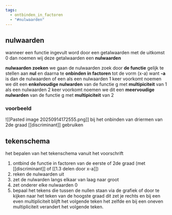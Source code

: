 ```yaml
---
tags:
  - ontbinden_in_factoren
  - "#nulwaarden"
---
```

## nulwaarden

wanneer een functie ingevult word door een getalwaarden met de uitkomst 0
dan noemen wij deze getalwaarden een **nulwaarden**

**nulwaarden zoeken**
we gaan de nulwaarden zoek door **de functie** gelijk te stellen aan **nul** en daarna te **onbinden in factoren** tot de vorm (x-a) want **-a** is dan de nulwaarden of een 
als een nulwaarden 1 keer voorkomt noemen we dit een **enkelvoudige nulwarden** van de functie g met **multipiciteit** van 1
als een nulwaarden 2 keer voorkomt noemen we dit een **meervoudige nulwarden** van de functie g met **multipiciteit** van 2
### voorbeeld 
![[Pasted image 20250914172555.png]]
bij het onbinden van driermen van 2de graad [[discriminant]] gebruiken
## tekenschema 

het bepalen van het tekenschema vanuit het voorschrift 

1. ontbind de functie in factoren van de eerste of 2de graad (met [[discriminant]] of [[1.3 delen door x-a]])
2. reken de nulwaarden uit
3. zet de nulwarden langs elkaar van laag naar groot
4. zet onderer elke nulwaarden 0
5. bepaal het tekens die tussen de nullen staan via de grafiek of door te kijken naar het teken van de hoogste graad dit zet je rechts en bij een even multipliciteit blijft het volgende teken het zelfde en bij een oneven multipliciteit verandert het volgende teken.
